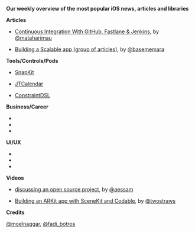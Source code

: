 **Our weekly overview of the most popular iOS news, articles and libraries**


**Articles**

* [Continuous Integration With GitHub, Fastlane & Jenkins](https://www.raywenderlich.com/1774995-continuous-integration-with-github-fastlane-jenkins), by [@mataharimau](https://twitter.com/mataharimau)

* [Building a Scalable app (group of articles)](https://basememara.com/series/build-scalable-app/), by [@basememara](https://github.com/basememara)

**Tools/Controls/Pods**

* [SnapKit](https://github.com/SnapKit/SnapKit)

* [JTCalendar](https://github.com/jonathantribouharet/JTCalendar)

* [ConstraintDSL](https://github.com/fadi-botros/ios-constraint-dsl)


**Business/Career**

*
*
*

**UI/UX**

*
*
*

**Videos**

* [discussing an open source project](https://www.youtube.com/watch?v=a2DpyBabUIs), by [@aessam](https://github.com/aessam)

* [Building an ARKit app with SceneKit and Codable](https://www.youtube.com/watch?v=XqRVfB521Fo), by [@twostraws](https://github.com/twostraws)

**Credits**

[@moelnaggar](https://github.com/MoElnaggar14), [@fadi_botros](https://github.com/fadi-botros)
